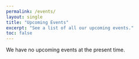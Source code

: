 ```yaml
---
permalink: /events/
layout: single
title: "Upcoming Events"
excerpt: "See a list of all our upcoming events."
toc: false
---
```


We have no upcoming events at the present time.